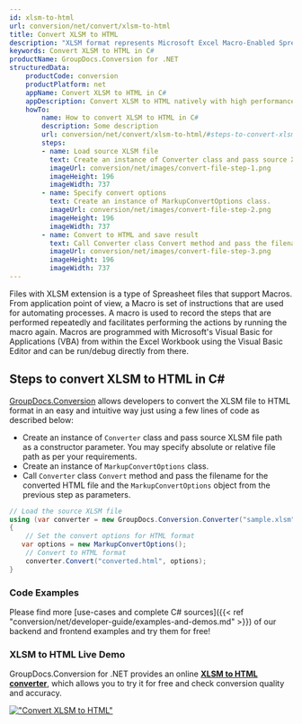 ```yaml
---
id: xlsm-to-html
url: conversion/net/convert/xlsm-to-html
title: Convert XLSM to HTML
description: "XLSM format represents Microsoft Excel Macro-Enabled Spreadsheet with .xlsm extension. Learn how to convert XLSM to HTML file programmatically in C# language using GroupDocs.Conversion for .NET library."
keywords: Convert XLSM to HTML in C#
productName: GroupDocs.Conversion for .NET
structuredData:
    productCode: conversion
    productPlatform: net
    appName: Convert XLSM to HTML in C#
    appDescription: Convert XLSM to HTML natively with high performance using C# language and server side GroupDocs.Conversion for .NET APIs, without the use of any software like Microsoft or Open Office.
    howTo:
        name: How to convert XLSM to HTML in C# 
        description: Some description
        url: conversion/net/convert/xlsm-to-html/#steps-to-convert-xlsm-to-html-in-c
        steps:
        - name: Load source XLSM file 
          text: Create an instance of Converter class and pass source XLSM file path as a constructor parameter. You may specify absolute or relative file path as per your requirements. 
          imageUrl: conversion/net/images/convert-file-step-1.png
          imageHeight: 196
          imageWidth: 737
        - name: Specify convert options 
          text: Create an instance of MarkupConvertOptions class.
          imageUrl: conversion/net/images/convert-file-step-2.png
          imageHeight: 196
          imageWidth: 737
        - name: Convert to HTML and save result 
          text: Call Converter class Convert method and pass the filename for the converted HTML file and the MarkupConvertOptions object from the previous step as parameters.
          imageUrl: conversion/net/images/convert-file-step-3.png
          imageHeight: 196
          imageWidth: 737
---
```


Files with XLSM extension is a type of Spreasheet files that support Macros. From application point of view, a Macro is set of instructions that are used for automating processes. A macro is used to record the steps that are performed repeatedly and facilitates performing the actions by running the macro again. Macros are programmed with Microsoft's Visual Basic for Applications (VBA) from within the Excel Workbook using the Visual Basic Editor and can be run/debug directly from there.

## Steps to convert XLSM to HTML in C#

[GroupDocs.Conversion](https://products.groupdocs.com/conversion/net) allows developers to convert the XLSM file to HTML format in an easy and intuitive way just using a few lines of code as described below:

* Create an instance of `Converter` class and pass source XLSM file path as a constructor parameter. You may specify absolute or relative file path as per your requirements. 
* Create an instance of `MarkupConvertOptions` class.
* Call `Converter` class `Convert` method and pass the filename for the converted HTML file and the `MarkupConvertOptions` object from the previous step as parameters.

```csharp
// Load the source XLSM file
using (var converter = new GroupDocs.Conversion.Converter("sample.xlsm"))
{
    // Set the convert options for HTML format
   var options = new MarkupConvertOptions();
    // Convert to HTML format
    converter.Convert("converted.html", options);
}
```

### Code Examples

Please find more [use-cases and complete C# sources]({{< ref "conversion/net/developer-guide/examples-and-demos.md" >}}) of our backend and frontend examples and try them for free!

### XLSM to HTML Live Demo

GroupDocs.Conversion for .NET provides an online [**XLSM to HTML converter**](https://products.groupdocs.app/conversion/xlsm-to-html), which allows you to try it for free and check conversion quality and accuracy.

[!["Convert XLSM to HTML"](conversion/net/images/convert-to-html/convert-xlsm-to-html.png)](https://products.groupdocs.app/conversion/xlsm-to-html)